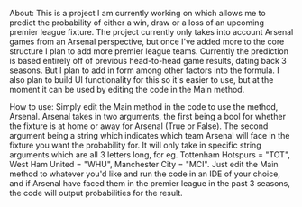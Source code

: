 About:
This is a project I am currently working on which allows me to predict the probability of either a win, draw or a loss of an upcoming premier league fixture.
The project currently only takes into account Arsenal games from an Arsenal perspective, but once I've added more to the core structure I plan to add more premier league teams.
Currently the prediction is based entirely off of previous head-to-head game results, dating back 3 seasons. But I plan to add in form among other factors into the formula.
I also plan to build UI functionality for this so it's easier to use, but at the moment it can be used by editing the code in the Main method.


How to use:
Simply edit the Main method in the code to use the method, Arsenal.
Arsenal takes in two arguments, the first being a bool for whether the fixture is at home or away for Arsenal (True or False).
The second argument being a string which indicates which team Arsenal will face in the fixture you want the probability for.
It will only take in specific string arguments which are all 3 letters long, for eg. Tottenham Hotspurs = "TOT", West Ham United = "WHU", Manchester City = "MCI".
Just edit the Main method to whatever you'd like and run the code in an IDE of your choice, and if Arsenal have faced them in the premier league in the past 3 seasons, the code will output probabilities for the result.